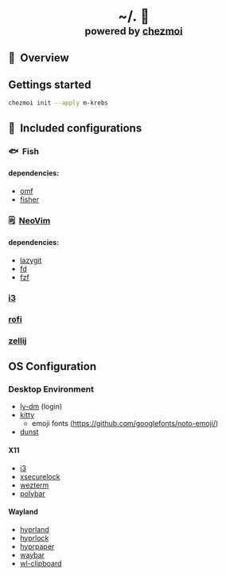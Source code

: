 <h1 align="center">
    ~/.&nbsp;📂
    <br>
    <sup><sub>powered by  <a href="https://www.chezmoi.io/">chezmoi</a></sub></sup>
</h1>

## :book:&nbsp; Overview

## Gettings started

```bash
chezmoi init --apply m-krebs
```
## :file_folder:&nbsp; Included configurations

### :fish:&nbsp; Fish
#### dependencies:
- [omf](https://github.com/oh-my-fish/oh-my-fish)
- [fisher](https://github.com/jorgebucaran/fisher)

### :spiral_notepad:&nbsp; [NeoVim](https://m-krebs.dev/nvim)
#### dependencies:
- [lazygit](https://github.com/jesseduffield/lazygit)
- [fd](https://github.com/sharkdp/fd)
- [fzf](https://github.com/junegunn/fzf)

### [i3](https://i3wm.org/)

### [rofi](https://davatorium.github.io/rofi)

### [zellij](https://zellij.dev)

## OS Configuration

### Desktop Environment
- [ly-dm](https://archlinux.org/packages/extra/x86_64/ly/) (login)
- [kitty](https://github.com/kovidgoyal/kitty)
  - emoji fonts (https://github.com/googlefonts/noto-emoji/)
- [dunst](https://github.com/dunst-project/dunst)

#### X11
- [i3](https://i3wm.org/)
- [xsecurelock](https://github.com/google/xsecurelock)
- [wezterm](https://wezterm.org)
- [polybar](https://polybar.github.io/)

#### Wayland
- [hyprland](https://wiki.hyprland.org)
- [hyprlock](https://wiki.hyprland.org/Hypr-Ecosystem/hyprlock/)
- [hyprpaper](https://wiki.hyprland.org/Hypr-Ecosystem/hyprpaper/)
- [waybar](https://github.com/Alexays/Waybar/)
- [wl-clipboard](https://github.com/bugaevc/wl-clipboard)
